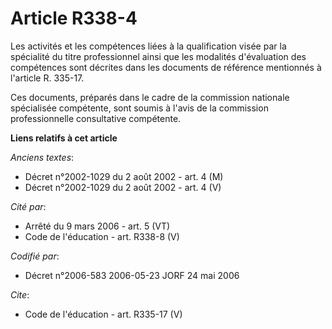 # Article R338-4

Les activités et les compétences liées à la qualification visée par la spécialité du titre professionnel ainsi que les
modalités d'évaluation des compétences sont décrites dans les documents de référence mentionnés à l'article R. 335-17.

Ces documents, préparés dans le cadre de la commission nationale spécialisée compétente, sont soumis à l'avis de la
commission professionnelle consultative compétente.

**Liens relatifs à cet article**

_Anciens textes_:

  - Décret n°2002-1029 du 2 août 2002 - art. 4 (M)
  - Décret n°2002-1029 du 2 août 2002 - art. 4 (V)

_Cité par_:

  - Arrêté du 9 mars 2006 - art. 5 (VT)
  - Code de l'éducation - art. R338-8 (V)

_Codifié par_:

  - Décret n°2006-583 2006-05-23 JORF 24 mai 2006

_Cite_:

  - Code de l'éducation - art. R335-17 (V)
